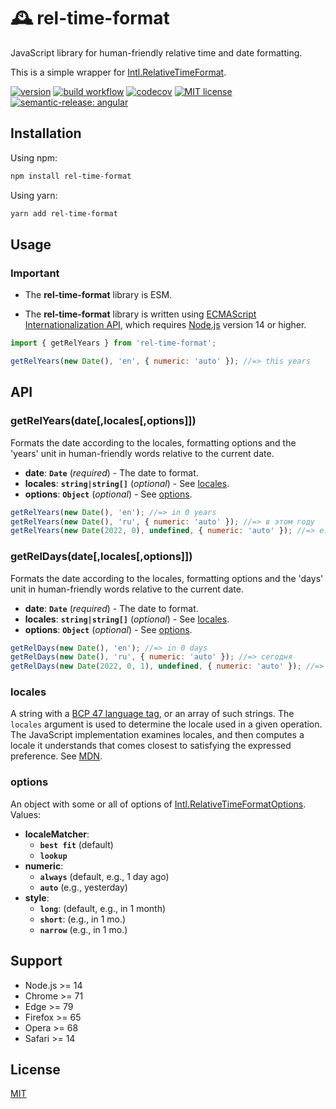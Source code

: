 # 🕰️ rel-time-format

JavaScript library for human-friendly relative time and date formatting.

This is a simple wrapper for [Intl.RelativeTimeFormat](https://tc39.es/ecma402/#relativetimeformat-objects).

[![version](https://img.shields.io/npm/v/rel-time-format)](https://www.npmjs.com/package/ci-workflow-testing) [![build workflow](https://github.com/unicorn-84/rel-time-format/actions/workflows/build.yml/badge.svg)](https://github.com/unicorn-84/rel-time-format/actions/workflows/build.yml) [![codecov](https://codecov.io/gh/unicorn-84/rel-time-format/branch/master/graph/badge.svg?token=5A76CUQ75O)](https://codecov.io/gh/unicorn-84/rel-time-format) [![MIT license](https://img.shields.io/github/license/unicorn-84/rel-time-format)](https://github.com/unicorn-84/rel-time-format/blob/master/LICENSE) [![semantic-release: angular](https://img.shields.io/badge/semantic--release-angular-e10079?logo=semantic-release)](https://github.com/semantic-release/semantic-release)

## Installation

Using npm:

```bash
npm install rel-time-format
```

Using yarn:

```bash
yarn add rel-time-format
```

## Usage

### Important

- The **rel-time-format** library is ESM.

- The **rel-time-format** library is written using [ECMAScript Internationalization API](https://tc39.es/ecma402/#intl-object), which requires [Node.js](https://nodejs.org) version 14 or higher.

```js
import { getRelYears } from 'rel-time-format';

getRelYears(new Date(), 'en', { numeric: 'auto' }); //=> this years
```

## API

### getRelYears(date[,locales[,options]])

Formats the date according to the locales, formatting options and the 'years' unit in human-friendly words relative to the current date.

- **date**: **`Date`** (_required_) - The date to format.
- **locales**: **`string|string[]`** (_optional_) - See [locales](#locales).
- **options**: **`Object`** (_optional_) - See [options](#options).

```js
getRelYears(new Date(), 'en'); //=> in 0 years
getRelYears(new Date(), 'ru', { numeric: 'auto' }); //=> в этом году
getRelYears(new Date(2022, 0), undefined, { numeric: 'auto' }); //=> e.g. this year
```

### getRelDays(date[,locales[,options]])

Formats the date according to the locales, formatting options and the 'days' unit in human-friendly words relative to the current date.

- **date**: **`Date`** (_required_) - The date to format.
- **locales**: **`string|string[]`** (_optional_) - See [locales](#locales).
- **options**: **`Object`** (_optional_) - See [options](#options).

```js
getRelDays(new Date(), 'en'); //=> in 0 days
getRelDays(new Date(), 'ru', { numeric: 'auto' }); //=> сегодня
getRelDays(new Date(2022, 0, 1), undefined, { numeric: 'auto' }); //=> e.g. 22 days ago
```

### locales

A string with a [BCP 47 language tag](https://datatracker.ietf.org/doc/html/rfc4647#section-3.4), or an array of such strings.
The `locales` argument is used to determine the locale used in a given operation. The JavaScript implementation examines locales, and then computes a locale it understands that comes closest to satisfying the expressed preference. See [MDN](https://developer.mozilla.org/en-US/docs/Web/JavaScript/Reference/Global_Objects/Intl#locale_identification_and_negotiation).

### options

An object with some or all of options of [Intl.RelativeTimeFormatOptions](https://developer.mozilla.org/en-US/docs/Web/JavaScript/Reference/Global_Objects/Intl/RelativeTimeFormat/RelativeTimeFormat#Parameters).
Values:

- **localeMatcher**:
  - **`best fit`** (default)
  - **`lookup`**
- **numeric**:
  - **`always`** (default, e.g., 1 day ago)
  - **`auto`** (e.g., yesterday)
- **style**:
  - **`long`**: (default, e.g., in 1 month)
  - **`short`**: (e.g., in 1 mo.)
  - **`narrow`** (e.g., in 1 mo.)

## Support

- Node.js >= 14
- Chrome >= 71
- Edge >= 79
- Firefox >= 65
- Opera >= 68
- Safari >= 14

## License

[MIT](https://github.com/unicorn-84/ci-workflow-testing/blob/master/LICENSE)
